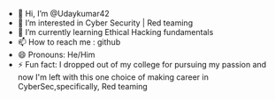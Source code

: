 - 👋 Hi, I’m @Udaykumar42
- 👀 I’m interested in Cyber Security | Red teaming
- 🌱 I’m currently learning Ethical Hacking fundamentals
- 📫 How to reach me : github
- 😄 Pronouns: He/Him
- ⚡ Fun fact: I dropped out of my college for pursuing my passion and now I'm left with this one choice of making career in CyberSec,specifically, Red teaming

<!---
Udaykumar42/Udaykumar42 is a ✨ special ✨ repository because its `README.md` (this file) appears on your GitHub profile.
You can click the Preview link to take a look at your changes.
--->
